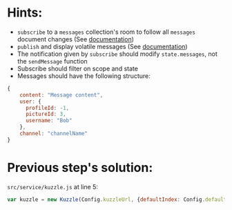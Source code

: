 # Hints:
* `subscribe` to a `messages` collection's room to follow all `messages` document changes (See [documentation](http://kuzzleio.github.io/sdk-documentation/#subscribe))
* `publish` and display volatile messages (See [documentation](http://kuzzleio.github.io/sdk-documentation/#publishmessage))
* The notification given by `subscribe` should modify `state.messages`, not the `sendMessage` function
* Subscribe should filter on scope and state
* Messages should have the following structure:
```javascript
{
    content: "Message content",
    user: {
      profileId: -1,
      pictureId: 3,
      username: "Bob"
    },
    channel: "channelName"
}
```

# Previous step's solution:
`src/service/kuzzle.js` at line 5:

```javascript
var kuzzle = new Kuzzle(Config.kuzzleUrl, {defaultIndex: Config.defaultIndex});
```
